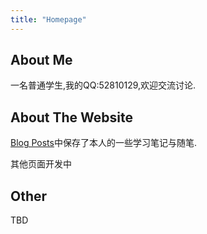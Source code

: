 ```yaml
---
title: "Homepage"
---
```


## About Me

一名普通学生,我的QQ:52810129,欢迎交流讨论.



## About The Website

[Blog Posts](https://yimlu.github.io/archive/)中保存了本人的一些学习笔记与随笔.

其他页面开发中



## Other

TBD